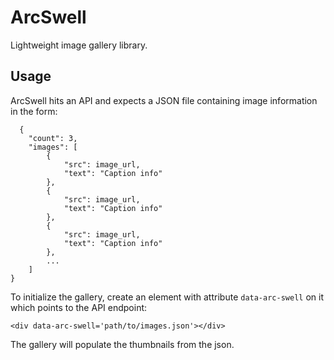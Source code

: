 # ArcSwell

Lightweight image gallery library.

## Usage

ArcSwell hits an API and expects a JSON file containing image information in the form:

```
  {
	"count": 3,
	"images": [
		{
			"src": image_url,
			"text": "Caption info"
		},
		{
			"src": image_url,
			"text": "Caption info"
		},
		{
			"src": image_url,
			"text": "Caption info"
		},
		...
	]
}
```

To initialize the gallery, create an element with attribute `data-arc-swell` on it which points to the API endpoint:

```
<div data-arc-swell='path/to/images.json'></div>
```

The gallery will populate the thumbnails from the json.